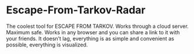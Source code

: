 # Escape-From-Tarkov-Radar
The coolest tool for ESCAPE FROM TARKOV. Works through a cloud server. Maximum safe. Works in any browser and you can share a link to it with your friends. It doesn’t lag, everything is as simple and convenient as possible, everything is visualized.
